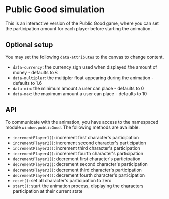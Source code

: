 Public Good simulation
======================
This is an interactive version of the Public Good game, where you can set the participation amount for each player before starting the animation.

## Optional setup
You may set the following `data-attributes` to the canvas to change content.
- `data-currency`: the currency sign used when displayed the amount of money - defaults to € 
- `data-multipler`: the multipler float appearing during the animation - defaults to 1.6
- `data-min`: the minimum amount a user can place - defaults to 0
- `data-max`: the maximum amount a user can place - defaults to 10

## API
To communicate with the animation, you have access to the namespaced module `window.publicGood`.
The following methods are available:
- `incrementPlayer1()`: increment first character's participation
- `incrementPlayer2()`: increment second character's participation
- `incrementPlayer3()`: increment third character's participation
- `incrementPlayer4()`: increment fourth character's participation
- `decrementPlayer1()`: decrement first character's participation
- `decrementPlayer2()`: decrement second character's participation
- `decrementPlayer3()`: decrement third character's participation
- `decrementPlayer4()`: decrement fourth character's participation
- `reset()`: set all character's participation to zero
- `start()`: start the animation process, displaying the characters participation at their current state
